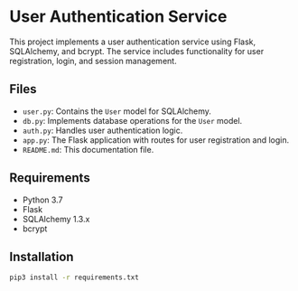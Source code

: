 # User Authentication Service

This project implements a user authentication service using Flask, SQLAlchemy, and bcrypt. The service includes functionality for user registration, login, and session management.

## Files

- `user.py`: Contains the `User` model for SQLAlchemy.
- `db.py`: Implements database operations for the `User` model.
- `auth.py`: Handles user authentication logic.
- `app.py`: The Flask application with routes for user registration and login.
- `README.md`: This documentation file.

## Requirements

- Python 3.7
- Flask
- SQLAlchemy 1.3.x
- bcrypt

## Installation

```bash
pip3 install -r requirements.txt
